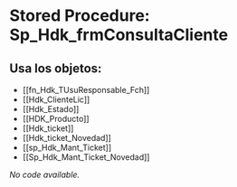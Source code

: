 # Stored Procedure: Sp_Hdk_frmConsultaCliente

## Usa los objetos:
- [[fn_Hdk_TUsuResponsable_Fch]]
- [[Hdk_ClienteLic]]
- [[Hdk_Estado]]
- [[HDK_Producto]]
- [[Hdk_ticket]]
- [[Hdk_ticket_Novedad]]
- [[sp_Hdk_Mant_Ticket]]
- [[Sp_Hdk_Mant_Ticket_Novedad]]

*No code available.*
